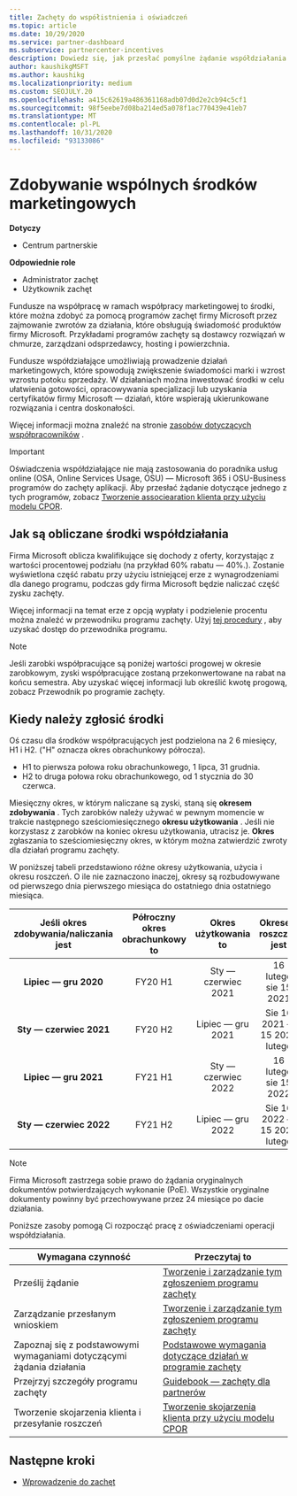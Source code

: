 ```yaml
---
title: Zachęty do współistnienia i oświadczeń
ms.topic: article
ms.date: 10/29/2020
ms.service: partner-dashboard
ms.subservice: partnercenter-incentives
description: Dowiedz się, jak przesłać pomyślne żądanie współdziałania w celu zachęty, organizując odpowiednią dokumentację, faktury, instrukcje i dowód wykonania.
author: kaushikgMSFT
ms.author: kaushikg
ms.localizationpriority: medium
ms.custom: SEOJULY.20
ms.openlocfilehash: a415c62619a486361168adb07d0d2e2cb94c5cf1
ms.sourcegitcommit: 98f5eebe7d08ba214ed5a078f1ac770439e41eb7
ms.translationtype: MT
ms.contentlocale: pl-PL
ms.lasthandoff: 10/31/2020
ms.locfileid: "93133086"
---
```

# <a name="earn-cooperative-marketing-funds"></a>Zdobywanie wspólnych środków marketingowych

**Dotyczy**

- Centrum partnerskie

**Odpowiednie role**

- Administrator zachęt
- Użytkownik zachęt

Fundusze na współpracę w ramach współpracy marketingowej to środki, które można zdobyć za pomocą programów zachęt firmy Microsoft przez zajmowanie zwrotów za działania, które obsługują świadomość produktów firmy Microsoft. Przykładami programów zachęty są dostawcy rozwiązań w chmurze, zarządzani odsprzedawcy, hosting i powierzchnia.

Fundusze współdziałające umożliwiają prowadzenie działań marketingowych, które spowodują zwiększenie świadomości marki i wzrost wzrostu potoku sprzedaży. W działaniach można inwestować środki w celu ułatwienia gotowości, opracowywania specjalizacji lub uzyskania certyfikatów firmy Microsoft — działań, które wspierają ukierunkowane rozwiązania i centra doskonałości.

Więcej informacji można znaleźć na stronie [zasobów dotyczących współpracowników](https://partner.microsoft.com/asset/collection/co-op-funds-resources#/) .

>[!Important]
>Oświadczenia współdziałające nie mają zastosowania do poradnika usług online (OSA, Online Services Usage, OSU) — Microsoft 365 i OSU-Business programów do zachęty aplikacji. Aby przesłać żądanie dotyczące jednego z tych programów, zobacz [Tworzenie associearation klienta przy użyciu modelu CPOR](submit-osa-claim.md).

## <a name="how-co-op-funds-are-calculated"></a>Jak są obliczane środki współdziałania

Firma Microsoft oblicza kwalifikujące się dochody z oferty, korzystając z wartości procentowej podziału (na przykład 60% rabatu — 40%.). Zostanie wyświetlona część rabatu przy użyciu istniejącej erze z wynagrodzeniami dla danego programu, podczas gdy firma Microsoft będzie naliczać część zysku zachęty.

Więcej informacji na temat erze z opcją wypłaty i podzielenie procentu można znaleźć w przewodniku programu zachęty. Użyj [tej procedury](incentives-determined-your-program-eligibility.md) , aby uzyskać dostęp do przewodnika programu.

>[!NOTE]
>Jeśli zarobki współpracujące są poniżej wartości progowej w okresie zarobkowym, zyski współpracujące zostaną przekonwertowane na rabat na końcu semestra. Aby uzyskać więcej informacji lub określić kwotę progową, zobacz Przewodnik po programie zachęty.

## <a name="when-to-claim-your-funds"></a>Kiedy należy zgłosić środki

Oś czasu dla środków współpracujących jest podzielona na 2 6 miesięcy, H1 i H2. ("H" oznacza okres obrachunkowy półrocza).

- H1 to pierwsza połowa roku obrachunkowego, 1 lipca, 31 grudnia.
- H2 to druga połowa roku obrachunkowego, od 1 stycznia do 30 czerwca.

Miesięczny okres, w którym naliczane są zyski, staną się **okresem zdobywania** . Tych zarobków należy używać w pewnym momencie w trakcie następnego sześciomiesięcznego **okresu użytkowania** . Jeśli nie korzystasz z zarobków na koniec okresu użytkowania, utracisz je. **Okres** zgłaszania to sześciomiesięczny okres, w którym można zatwierdzić zwroty dla działań programu zachęty.

W poniższej tabeli przedstawiono różne okresy użytkowania, użycia i okresu roszczeń. O ile nie zaznaczono inaczej, okresy są rozbudowywane od pierwszego dnia pierwszego miesiąca do ostatniego dnia ostatniego miesiąca.

|  Jeśli okres zdobywania/naliczania jest  |Półroczny okres obrachunkowy to  |  Okres użytkowania to  |  Okresem roszczeń jest  |
| :-----------: | :-----------: | :-----------: | :-----------: |
|**Lipiec — gru 2020**| FY20 H1  |  Sty — czerwiec 2021  |  16 lutego sie 15 2021  |
|**Sty — czerwiec 2021** |  FY20 H2  |  Lipiec — gru 2021  |  Sie 16 2021 — 15 2022 lutego  |
|**Lipiec — gru 2021**|  FY21 H1  |  Sty — czerwiec 2022  |  16 lutego sie 15 2022  |
|**Sty — czerwiec 2022** |  FY21 H2  |  Lipiec — gru 2022  |  Sie 16 2022 — 15 2023 lutego  |

>[!NOTE]
>Firma Microsoft zastrzega sobie prawo do żądania oryginalnych dokumentów potwierdzających wykonanie (PoE). Wszystkie oryginalne dokumenty powinny być przechowywane przez 24 miesiące po dacie działania.

Poniższe zasoby pomogą Ci rozpocząć pracę z oświadczeniami operacji współdziałania.

| Wymagana czynność | Przeczytaj to |
| ------ | ----------- |
| Prześlij żądanie |  [Tworzenie i zarządzanie tym zgłoszeniem programu zachęty](create-incentives-claims.md)  |
| Zarządzanie przesłanym wnioskiem | [Tworzenie i zarządzanie tym zgłoszeniem programu zachęty](create-incentives-claims.md)    |
| Zapoznaj się z podstawowymi wymaganiami dotyczącymi żądania działania | [Podstawowe wymagania dotyczące działań w programie zachęty](core-requirements.md)   |
| Przejrzyj szczegóły programu zachęty | [Guidebook — zachęty dla partnerów](https://assetsprod.microsoft.com/co-op-guidebook.pdf)  |
| Tworzenie skojarzenia klienta i przesyłanie roszczeń | [Tworzenie skojarzenia klienta przy użyciu modelu CPOR](submit-osa-claim.md)   |

## <a name="next-steps"></a>Następne kroki

- [Wprowadzenie do zachęt](incentives-get-started-intro.md)
